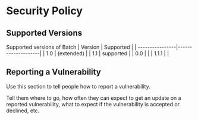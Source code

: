 # Security Policy

## Supported Versions

Supported versions of Batch
| Version         |     Supported      |
| ----------------|--------------------|
| 1.0             | (extended)         |
| 1.1             | supported          |
| 0.0             |                    |
| 1.1.1           |                    |

## Reporting a Vulnerability

Use this section to tell people how to report a vulnerability.

Tell them where to go, how often they can expect to get an update on a
reported vulnerability, what to expect if the vulnerability is accepted or
declined, etc.
